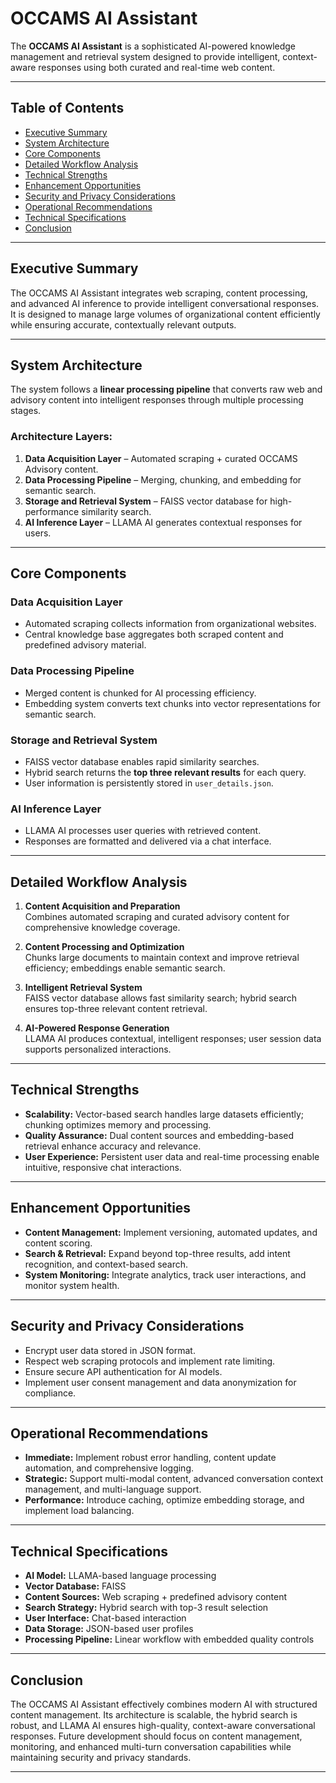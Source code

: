 # OCCAMS AI Assistant

The **OCCAMS AI Assistant** is a sophisticated AI-powered knowledge management and retrieval system designed to provide intelligent, context-aware responses using both curated and real-time web content.

---

## Table of Contents
- [Executive Summary](#executive-summary)
- [System Architecture](#system-architecture)
- [Core Components](#core-components)
- [Detailed Workflow Analysis](#detailed-workflow-analysis)
- [Technical Strengths](#technical-strengths)
- [Enhancement Opportunities](#enhancement-opportunities)
- [Security and Privacy Considerations](#security-and-privacy-considerations)
- [Operational Recommendations](#operational-recommendations)
- [Technical Specifications](#technical-specifications)
- [Conclusion](#conclusion)

---

## Executive Summary
The OCCAMS AI Assistant integrates web scraping, content processing, and advanced AI inference to provide intelligent conversational responses. It is designed to manage large volumes of organizational content efficiently while ensuring accurate, contextually relevant outputs.

---

## System Architecture
The system follows a **linear processing pipeline** that converts raw web and advisory content into intelligent responses through multiple processing stages.  

### Architecture Layers:
1. **Data Acquisition Layer** – Automated scraping + curated OCCAMS Advisory content.
2. **Data Processing Pipeline** – Merging, chunking, and embedding for semantic search.
3. **Storage and Retrieval System** – FAISS vector database for high-performance similarity search.
4. **AI Inference Layer** – LLAMA AI generates contextual responses for users.

---

## Core Components

### Data Acquisition Layer
- Automated scraping collects information from organizational websites.
- Central knowledge base aggregates both scraped content and predefined advisory material.

### Data Processing Pipeline
- Merged content is chunked for AI processing efficiency.
- Embedding system converts text chunks into vector representations for semantic search.

### Storage and Retrieval System
- FAISS vector database enables rapid similarity searches.
- Hybrid search returns the **top three relevant results** for each query.
- User information is persistently stored in `user_details.json`.

### AI Inference Layer
- LLAMA AI processes user queries with retrieved content.
- Responses are formatted and delivered via a chat interface.

---

## Detailed Workflow Analysis

1. **Content Acquisition and Preparation**  
   Combines automated scraping and curated advisory content for comprehensive knowledge coverage.

2. **Content Processing and Optimization**  
   Chunks large documents to maintain context and improve retrieval efficiency; embeddings enable semantic search.

3. **Intelligent Retrieval System**  
   FAISS vector database allows fast similarity search; hybrid search ensures top-three relevant content retrieval.

4. **AI-Powered Response Generation**  
   LLAMA AI produces contextual, intelligent responses; user session data supports personalized interactions.

---

## Technical Strengths
- **Scalability:** Vector-based search handles large datasets efficiently; chunking optimizes memory and processing.
- **Quality Assurance:** Dual content sources and embedding-based retrieval enhance accuracy and relevance.
- **User Experience:** Persistent user data and real-time processing enable intuitive, responsive chat interactions.

---

## Enhancement Opportunities
- **Content Management:** Implement versioning, automated updates, and content scoring.
- **Search & Retrieval:** Expand beyond top-three results, add intent recognition, and context-based search.
- **System Monitoring:** Integrate analytics, track user interactions, and monitor system health.

---

## Security and Privacy Considerations
- Encrypt user data stored in JSON format.
- Respect web scraping protocols and implement rate limiting.
- Ensure secure API authentication for AI models.
- Implement user consent management and data anonymization for compliance.

---

## Operational Recommendations
- **Immediate:** Implement robust error handling, content update automation, and comprehensive logging.
- **Strategic:** Support multi-modal content, advanced conversation context management, and multi-language support.
- **Performance:** Introduce caching, optimize embedding storage, and implement load balancing.

---

## Technical Specifications
- **AI Model:** LLAMA-based language processing
- **Vector Database:** FAISS
- **Content Sources:** Web scraping + predefined advisory content
- **Search Strategy:** Hybrid search with top-3 result selection
- **User Interface:** Chat-based interaction
- **Data Storage:** JSON-based user profiles
- **Processing Pipeline:** Linear workflow with embedded quality controls

---

## Conclusion
The OCCAMS AI Assistant effectively combines modern AI with structured content management. Its architecture is scalable, the hybrid search is robust, and LLAMA AI ensures high-quality, context-aware conversational responses. Future development should focus on content management, monitoring, and enhanced multi-turn conversation capabilities while maintaining security and privacy standards.

---

